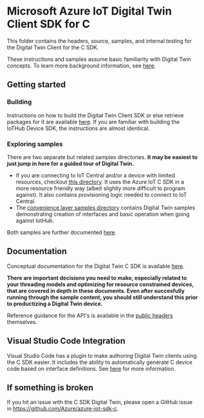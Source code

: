 # Microsoft Azure IoT Digital Twin Client SDK for C

This folder contains the headers, source, samples, and internal testing for the Digital Twin Client for the C SDK.

These instructions and samples assume basic familiarity with Digital Twin concepts.  To learn more background information, see [here](https://aka.ms/iotpnpdocs).

## Getting started
### Building
Instructions on how to build the Digital Twin Client SDK or else retrieve packages for it are available [here](./doc/building_sdk.md).  If you are familiar with building the IoTHub Device SDK, the instructions are almost identical.

### Exploring samples

There are two separate but related samples directories.  **It may be easiest to just jump in here for a guided tour of Digital Twin.**

* If you are connecting to IoT Central and/or a device with limited resources, checkout [this directory](./samples/digitaltwin_sample_ll_device).  It uses the Azure IoT C SDK in a more resource friendly way (albeit slightly more difficult to program against).  It also contains provisioning logic needed to connect to IoT Central.
* The [convenience layer samples directory](./samples/digitaltwin_sample_device) contains Digital Twin samples demonstrating creation of interfaces and basic operation when going against IotHub.

Both samples are further documented [here](./samples/readme.md).

## Documentation

Conceptual documentation for the Digital Twin C SDK is available [here](./doc/readme.md).  

**There are important decisions you need to make, especially related to your threading models and optimizing for resource constrained devices, that are covered in depth in these documents.  Even after succesfully running through the sample content, you should still understand this prior to productizing a Digital Twin device.**

Reference guidance for the API's is available in the [public headers](./inc) themselves.

## Visual Studio Code Integration

Visual Studio Code has a plugin to make authoring Digital Twin clients using the C SDK easier.  It includes the ability to automatically generate C device code based on interface definitions.  See [here](https://docs.microsoft.com/en-us/azure/iot-pnp/howto-use-iot-device-workbench) for more information.

## If something is broken

If you hit an issue with the C SDK Digital Twin, please open a GitHub issue in https://github.com/Azure/azure-iot-sdk-c.